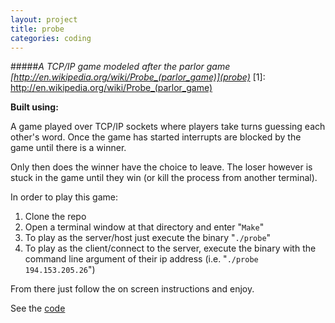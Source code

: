 ```yaml
---
layout: project
title: probe
categories: coding
---
```


#####*A TCP/IP game modeled after the parlor game [http://en.wikipedia.org/wiki/Probe_(parlor_game)](probe)*
[1]: http://en.wikipedia.org/wiki/Probe_(parlor_game)

<p><strong>Built using:</strong>&nbsp;&nbsp;<span title="C" class="pict-prog-c fa-2x"></span></p>



A game played over TCP/IP sockets where players take turns guessing each other's word. Once the game has started
interrupts are blocked by the game until there is a winner. 

<!-- abridge -->

Only then does the winner have the choice to leave. The
loser however is stuck in the game until they win (or kill the process from another terminal).

In order to play this game:

1. Clone the repo
2. Open a terminal window at that directory and enter "```Make```"
3. To play as the server/host just execute the binary "```./probe```"
4. To play as the client/connect to the server, execute the binary with the command line argument of their ip address (i.e. "```./probe 194.153.205.26```")

From there just follow the on screen instructions and enjoy.

See the [code](http://github.com/mgingras/probe)
